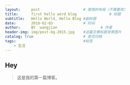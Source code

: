 ```yaml
---
layout:     post   				    # 使用的布局（不需要改）
title:      first hello word blog 				# 标题 
subtitle:   Hello World, Hello Blog #副标题
date:       2019-02-03 				# 时间
author:     BY 	wangjian					# 作者
header-img: img/post-bg-2015.jpg 	#这篇文章标题背景图片
catalog: true 						# 是否归档
tags:								#标签
    - 生活
---
```


## Hey
>这是我的第一篇博客。
